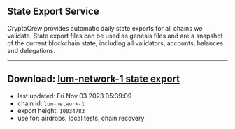 ## State Export Service
CryptoCrew provides automatic daily state exports for all chains we validate. State export files can be used as genesis files and are a snapshot of the current blockchain state, including all validators, accounts, balances and delegations.

---
**Download: [lum-network-1 state export](https://dl.ccvalidators.com/SERVICE/lumnetwork/lum-network-1_export_10034783.json)**
---

- last updated: Fri Nov 03 2023 05:39:09
- chain id: `lum-network-1`
- export height: `10034783`
- use for: airdrops, local tests, chain recovery
